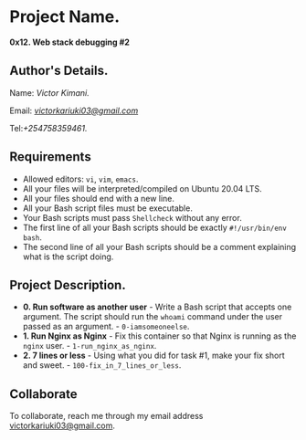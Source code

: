 # Project Name.
**0x12. Web stack debugging #2**

## Author's Details.
Name: *Victor Kimani.*

Email: *victorkariuki03@gmail.com*

Tel:*+254758359461.*

##  Requirements

*   Allowed editors: `vi`, `vim`, `emacs`.
*   All your files will be interpreted/compiled on Ubuntu 20.04 LTS.
*   All your files should end with a new line.
*   All your Bash script files must be executable.
*   Your Bash scripts must pass `Shellcheck` without any error.
*   The first line of all your Bash scripts should be exactly `#!/usr/bin/env bash`.
*   The second line of all your Bash scripts should be a comment explaining what is the script doing.


## Project Description.

* **0. Run software as another user** - Write a Bash script that accepts one argument. The script should run the `whoami` command under the user passed as an argument. - `0-iamsomeoneelse`.
* **1. Run Nginx as Nginx** - Fix this container so that Nginx is running as the `nginx` user. - `1-run_nginx_as_nginx`.
* **2. 7 lines or less** - Using what you did for task #1, make your fix short and sweet. - `100-fix_in_7_lines_or_less`.


## Collaborate

To collaborate, reach me through my email address victorkariuki03@gmail.com.